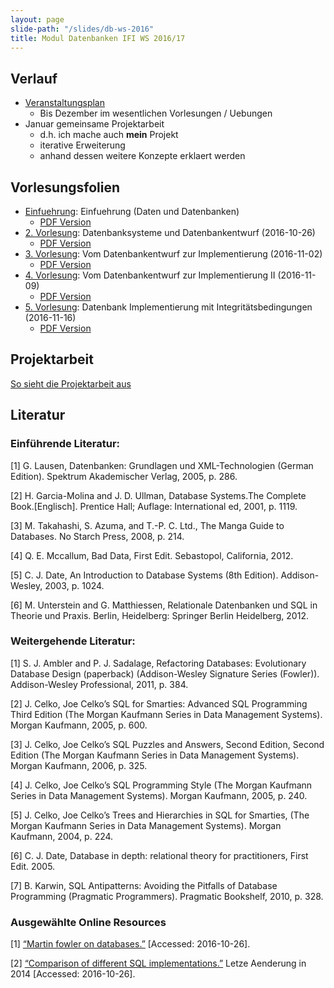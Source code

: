```yaml
---
layout: page
slide-path: "/slides/db-ws-2016"
title: Modul Datenbanken IFI WS 2016/17
---
```


## Verlauf
* [Veranstaltungsplan ](https://www.dropbox.com/s/08j620la7m34spc/veranstaltungsplan.pdf?dl=1)
  * Bis Dezember im wesentlichen Vorlesungen / Uebungen
* Januar gemeinsame Projektarbeit
    * d.h. ich mache auch **mein** Projekt
    * iterative Erweiterung
    * anhand dessen weitere Konzepte erklaert werden

## Vorlesungsfolien

* [Einfuehrung]({{page.slide-path}}/intro.html): Einfuehrung (Daten und Datenbanken)
    * [PDF Version]({{page.slide-path}}/intro.pdf)
* [2. Vorlesung]({{page.slide-path}}/vorlesung-2.html): Datenbanksysteme und Datenbankentwurf (2016-10-26)
  * [PDF Version]({{page.slide-path}}/vorlesung-2.pdf)
* [3. Vorlesung]({{page.slide-path}}/vorlesung-3.html): Vom Datenbankentwurf zur Implementierung (2016-11-02)
  * [PDF Version]({{page.slide-path}}/vorlesung-3.pdf)  
* [4. Vorlesung]({{page.slide-path}}/vorlesung-4.html): Vom Datenbankentwurf zur Implementierung II (2016-11-09)
  * [PDF Version]({{page.slide-path}}/vorlesung-4.pdf)
* [5. Vorlesung]({{page.slide-path}}/vorlesung-5.html): Datenbank Implementierung mit Integritätsbedingungen (2016-11-16)
  * [PDF Version]({{page.slide-path}}/vorlesung-5.pdf)
  
  
## Projektarbeit
 [So sieht die Projektarbeit aus](https://www.dropbox.com/s/l16bg9f7i6cfrmj/datenbanken-projekt.pdf?dl=1)
 
## Literatur

### Einführende Literatur:
[1]	G. Lausen, Datenbanken: Grundlagen und XML-Technologien (German Edition). Spektrum Akademischer Verlag, 2005, p. 286.

[2]	H. Garcia-Molina and J. D. Ullman, Database Systems.The Complete Book.[Englisch]. Prentice Hall; Auflage: International ed, 2001, p. 1119.

[3]	M. Takahashi, S. Azuma, and T.-P. C. Ltd., The Manga Guide to Databases. No Starch Press, 2008, p. 214.

[4]	Q. E. Mccallum, Bad Data, First Edit. Sebastopol, California, 2012.

[5]	C. J. Date, An Introduction to Database Systems (8th Edition). Addison-Wesley, 2003, p. 1024.

[6]	M. Unterstein and G. Matthiessen, Relationale Datenbanken und SQL in Theorie und Praxis. Berlin, Heidelberg: Springer Berlin Heidelberg, 2012.

### Weitergehende Literatur:

[1]	S. J. Ambler and P. J. Sadalage, Refactoring Databases: Evolutionary Database Design (paperback) (Addison-Wesley Signature Series (Fowler)). Addison-Wesley Professional, 2011, p. 384.

[2]	J. Celko, Joe Celko’s SQL for Smarties: Advanced SQL Programming Third Edition (The Morgan Kaufmann Series in Data Management Systems). Morgan Kaufmann, 2005, p. 600.

[3]	J. Celko, Joe Celko’s SQL Puzzles and Answers, Second Edition, Second Edition (The Morgan Kaufmann Series in Data Management Systems). Morgan Kaufmann, 2006, p. 325.

[4]	J. Celko, Joe Celko’s SQL Programming Style (The Morgan Kaufmann Series in Data Management Systems). Morgan Kaufmann, 2005, p. 240.

[5]	J. Celko, Joe Celko’s Trees and Hierarchies in SQL for Smarties, (The Morgan Kaufmann Series in Data Management Systems). Morgan Kaufmann, 2004, p. 224.

[6]	C. J. Date, Database in depth: relational theory for practitioners, First Edit. 2005.

[7]	B. Karwin, SQL Antipatterns: Avoiding the Pitfalls of Database Programming (Pragmatic Programmers). Pragmatic Bookshelf, 2010, p. 328.

### Ausgewählte Online Resources

[1]	[“Martin fowler on databases.”](http://martinfowler.com/bliki/DatabaseThaw.html) [Accessed: 2016-10-26].

[2]	[“Comparison of different SQL implementations.”](http://troels.arvin.dk/db/rdbms/) Letze Aenderung in 2014 [Accessed: 2016-10-26].
